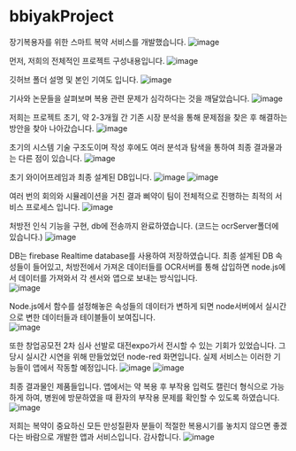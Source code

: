 # bbiyakProject
장기복용자를 위한 스마트 복약 서비스를 개발했습니다.
![image](https://github.com/sowon61/bbiyakProject/assets/115778827/4211d8e8-8220-4cf3-9073-edcd0aa96a90)

먼저, 저희의 전체적인 프로젝트 구성내용입니다.
![image](https://github.com/sowon61/bbiyakProject/assets/115778827/afd46b83-7812-40ba-9e8f-949a002d62b3)

깃허브 폴더 설명 및 본인 기여도 입니다.
![image](https://github.com/sowon61/bbiyakProject/assets/115778827/21a62daf-b88f-4251-9a84-0a665f86d07b)

기사와 논문들을 살펴보며 복용 관련 문제가 심각하다는 것을 깨달았습니다.
![image](https://github.com/sowon61/bbiyakProject/assets/115778827/6c82620b-293b-4b3e-9ac0-6f7c9b63fead)

저희는 프로젝트 초기, 약 2-3개월 간 기존 시장 분석을 통해 문제점을 찾은 후 해결하는 방안을 찾아 나아갔습니다. 
![image](https://github.com/sowon61/bbiyakProject/assets/115778827/177faffa-2c46-41e4-b9a5-908a7bdd3106)

초기의 시스템 기술 구조도이며 작성 후에도 여러 분석과 탐색을 통하여 최종 결과물과는 다른 점이 있습니다. 
![image](https://github.com/sowon61/bbiyakProject/assets/115778827/06d5a6d6-b1fc-4f6a-bcf2-3b3c25556263)

초기 와이어프레임과 최종 설계된 DB입니다.
![image](https://github.com/sowon61/bbiyakProject/assets/115778827/bf1f216b-3c99-41fe-8acf-c3dbf412777a)
![image](https://github.com/sowon61/bbiyakProject/assets/115778827/715455de-adbe-4d70-b8ea-07072a0ed683)

여러 번의 회의와 시뮬레이션을 거친 결과 삐약이 팀이 전체적으로 진행하는 최적의 서비스 프로세스 입니다. 
![image](https://github.com/sowon61/bbiyakProject/assets/115778827/0ced3b2c-26fd-4355-83af-0ead9c56c229)

처방전 인식 기능을 구현, db에 전송까지 완료하였습니다. (코드는 ocrServer폴더에 있습니다.)
![image](https://github.com/sowon61/bbiyakProject/assets/115778827/5e1a64da-c5c4-4790-89f6-fa470ce3bf53)

DB는 firebase Realtime database를 사용하여 저장하였습니다. 최종 설계된 DB 속성들이 들어있고, 처방전에서 가져온 데이터들를 OCR서버를 통해 삽입하면 node.js에서 데이터를 가져와서 각 센서와 앱으로 보내는 방식입니다.  
![image](https://github.com/sowon61/bbiyakProject/assets/115778827/b2af33fc-8aa3-4395-aeba-199a595193bf)

Node.js에서 함수를 설정해놓은 속성들의 데이터가 변하게 되면 node서버에서 실시간으로 변한 데이터들과 테이블들이 보여집니다.  
![image](https://github.com/sowon61/bbiyakProject/assets/115778827/6735f2ad-aa01-44de-8b65-7c9fbd8484a9)

또한 창업공모전 2차 심사 선발로 대전expo가서 전시할 수 있는 기회가 있었습니다. 그 당시 실시간 시연을 위해 만들었었던 node-red 화면입니다. 실제 서비스는 이러한 기능들이 앱에서 작동할 예정입니다. 
![image](https://github.com/sowon61/bbiyakProject/assets/115778827/f96a86e6-f62b-404f-ba54-9a9d89c8aab7)
![image](https://github.com/sowon61/bbiyakProject/assets/115778827/a1311b6a-1942-4140-a2c7-bb32805421ed)

최종 결과물인 제품들입니다. 앱에서는 약 복용 후 부작용 입력도 캘린더 형식으로 가능하게 하여, 병원에 방문하였을 때 환자의 부작용 문제를 확인할 수 있도록 하였습니다. 
![image](https://github.com/sowon61/bbiyakProject/assets/115778827/15f65a05-21fd-4a0b-95a1-4eb376a5ea8a)

저희는 복약이 중요하신 모든 만성질환자 분들이 적절한 복용시기를 놓치지 않으면 좋겠다는 바람으로 개발한 앱과 서비스입니다. 감사합니다.
![image](https://github.com/sowon61/bbiyakProject/assets/115778827/e5f3c3bb-1f6d-4aef-bd93-465207966d71)

